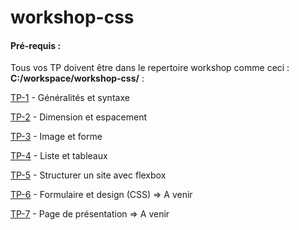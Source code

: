 # workshop-css

#### Pré-requis :
Tous vos TP doivent être dans le repertoire workshop comme ceci : **C:/workspace/workshop-css/** : 


[TP-1](tp-1.md) - Généralités et syntaxe

[TP-2](tp-2.md) -  Dimension et espacement

[TP-3](tp-3/tp-3.md) - Image et forme

[TP-4](tp-4/tp-4.md) - Liste et tableaux

[TP-5](tp-5/tp-5.md) - Structurer un site avec flexbox

[TP-6](tp-6/tp-6.md) - Formulaire et design (CSS) => A venir
 
[TP-7](tp-7/tp-7.md) - Page de présentation => A venir
